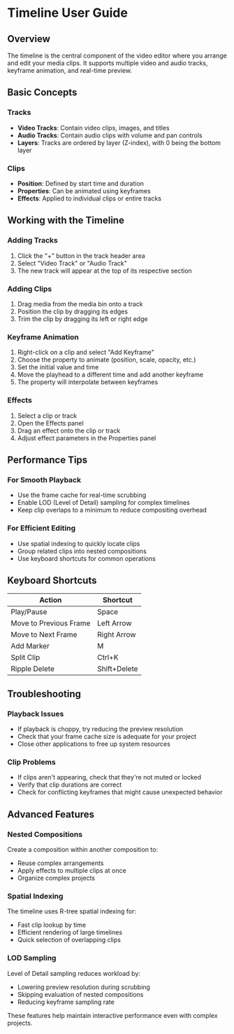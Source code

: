 # Timeline User Guide

## Overview

The timeline is the central component of the video editor where you arrange and edit your media clips. It supports multiple video and audio tracks, keyframe animation, and real-time preview.

## Basic Concepts

### Tracks
- **Video Tracks**: Contain video clips, images, and titles
- **Audio Tracks**: Contain audio clips with volume and pan controls
- **Layers**: Tracks are ordered by layer (Z-index), with 0 being the bottom layer

### Clips
- **Position**: Defined by start time and duration
- **Properties**: Can be animated using keyframes
- **Effects**: Applied to individual clips or entire tracks

## Working with the Timeline

### Adding Tracks
1. Click the "+" button in the track header area
2. Select "Video Track" or "Audio Track"
3. The new track will appear at the top of its respective section

### Adding Clips
1. Drag media from the media bin onto a track
2. Position the clip by dragging its edges
3. Trim the clip by dragging its left or right edge

### Keyframe Animation
1. Right-click on a clip and select "Add Keyframe"
2. Choose the property to animate (position, scale, opacity, etc.)
3. Set the initial value and time
4. Move the playhead to a different time and add another keyframe
5. The property will interpolate between keyframes

### Effects
1. Select a clip or track
2. Open the Effects panel
3. Drag an effect onto the clip or track
4. Adjust effect parameters in the Properties panel

## Performance Tips

### For Smooth Playback
- Use the frame cache for real-time scrubbing
- Enable LOD (Level of Detail) sampling for complex timelines
- Keep clip overlaps to a minimum to reduce compositing overhead

### For Efficient Editing
- Use spatial indexing to quickly locate clips
- Group related clips into nested compositions
- Use keyboard shortcuts for common operations

## Keyboard Shortcuts

| Action | Shortcut |
|--------|----------|
| Play/Pause | Space |
| Move to Previous Frame | Left Arrow |
| Move to Next Frame | Right Arrow |
| Add Marker | M |
| Split Clip | Ctrl+K |
| Ripple Delete | Shift+Delete |

## Troubleshooting

### Playback Issues
- If playback is choppy, try reducing the preview resolution
- Check that your frame cache size is adequate for your project
- Close other applications to free up system resources

### Clip Problems
- If clips aren't appearing, check that they're not muted or locked
- Verify that clip durations are correct
- Check for conflicting keyframes that might cause unexpected behavior

## Advanced Features

### Nested Compositions
Create a composition within another composition to:
- Reuse complex arrangements
- Apply effects to multiple clips at once
- Organize complex projects

### Spatial Indexing
The timeline uses R-tree spatial indexing for:
- Fast clip lookup by time
- Efficient rendering of large timelines
- Quick selection of overlapping clips

### LOD Sampling
Level of Detail sampling reduces workload by:
- Lowering preview resolution during scrubbing
- Skipping evaluation of nested compositions
- Reducing keyframe sampling rate

These features help maintain interactive performance even with complex projects.